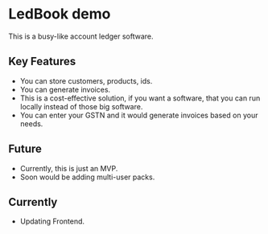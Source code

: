 # LedBook demo

This is a busy-like account ledger software.

## Key Features

- You can store customers, products, ids.
- You can generate invoices.
- This is a cost-effective solution, if you want a software, that you can run locally instead of those big software.
- You can enter your GSTN and it would generate invoices based on your needs.

## Future 

- Currently, this is just an MVP.
- Soon would be adding multi-user packs.

## Currently

- Updating Frontend.